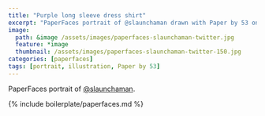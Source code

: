 ```yaml
---
title: "Purple long sleeve dress shirt"
excerpt: "PaperFaces portrait of @slaunchaman drawn with Paper by 53 on an iPad."
image: 
  path: &image /assets/images/paperfaces-slaunchaman-twitter.jpg 
  feature: *image
  thumbnail: /assets/images/paperfaces-slaunchaman-twitter-150.jpg
categories: [paperfaces]
tags: [portrait, illustration, Paper by 53]
---
```


PaperFaces portrait of [@slaunchaman](https://twitter.com/slaunchaman).

{% include boilerplate/paperfaces.md %}
